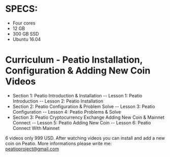 SPECS:
=====================================

- Four cores
- 12 GB 
- 300 GB SSD
- Ubuntu 16.04

Curriculum - Peatio Installation, Configuration & Adding New Coin Videos
=====================================

- Section 1: Peatio Introduction & Installation
-- Lesson 1: Peatio Introduction
-- Lesson 2: Peatio Installation
- Section 2: Peatio Configuration & Problem Solve
-- Lesson 3: Peatio Configuration
-- Lesson 4: Peatio Problems & Solve
- Section 3: Peatio Cryptocurrency Exchange Adding New Coin & Mainnet Connect
-- Lesson 5: Peatio Adding New Coin
-- Lesson 6: Peatio Connect With Mainnet

6 videos only 999 USD. After watching videos you can install and add a new coin on Peatio. More informations please write me: peatioproject@gmail.com